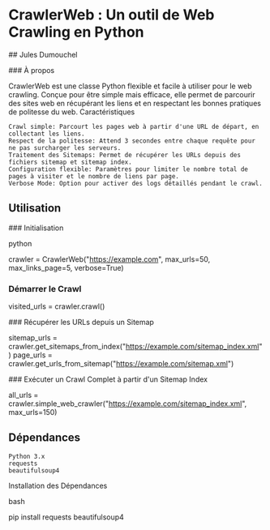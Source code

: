 # CrawlerWeb : Un outil de Web Crawling en Python

## Jules Dumouchel

### À propos

CrawlerWeb est une classe Python flexible et facile à utiliser pour le web crawling. Conçue pour être simple mais efficace, elle permet de parcourir des sites web en récupérant les liens et en respectant les bonnes pratiques de politesse du web.
Caractéristiques

    Crawl simple: Parcourt les pages web à partir d'une URL de départ, en collectant les liens.
    Respect de la politesse: Attend 3 secondes entre chaque requête pour ne pas surcharger les serveurs.
    Traitement des Sitemaps: Permet de récupérer les URLs depuis des fichiers sitemap et sitemap index.
    Configuration flexible: Paramètres pour limiter le nombre total de pages à visiter et le nombre de liens par page.
    Verbose Mode: Option pour activer des logs détaillés pendant le crawl.

## Utilisation
### Initialisation

python

crawler = CrawlerWeb("https://example.com", max_urls=50, max_links_page=5, verbose=True)

### Démarrer le Crawl

visited_urls = crawler.crawl()

### Récupérer les URLs depuis un Sitemap


sitemap_urls = crawler.get_sitemaps_from_index("https://example.com/sitemap_index.xml")
page_urls = crawler.get_urls_from_sitemap("https://example.com/sitemap.xml")

### Exécuter un Crawl Complet à partir d'un Sitemap Index


all_urls = crawler.simple_web_crawler("https://example.com/sitemap_index.xml", max_urls=150)

## Dépendances

    Python 3.x
    requests
    beautifulsoup4

Installation des Dépendances

bash

pip install requests beautifulsoup4
